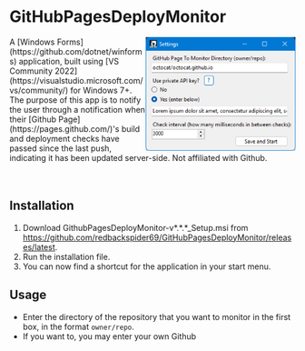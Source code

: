 # GitHubPagesDeployMonitor
<img align="right" height="200" src="/assets/UI.png"/>
A [Windows Forms](https://github.com/dotnet/winforms) application, built using [VS Community 2022](https://visualstudio.microsoft.com/vs/community/) for Windows 7+. The purpose of this app is to notify the user through a notification when their [Github Page](https://pages.github.com/)'s build and deployment checks have passed since the last push, indicating it has been updated server-side. 
Not affiliated with Github. 
<br><br><br>

## Installation

1. Download GithubPagesDeployMonitor-v*.\*.*_Setup.msi from https://github.com/redbackspider69/GitHubPagesDeployMonitor/releases/latest.
2. Run the installation file.
3. You can now find a shortcut for the application in your start menu.

## Usage

- Enter the directory of the repository that you want to monitor in the first box, in the format `owner/repo`.
- If you want to, you may enter your own Github
